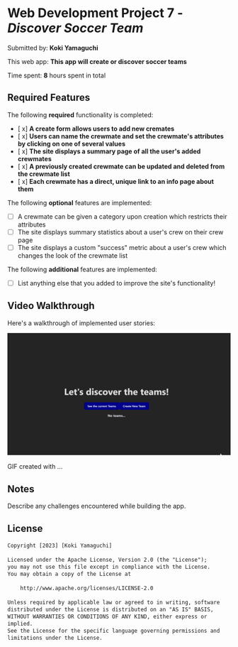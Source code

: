 # Web Development Project 7 - *Discover Soccer Team*

Submitted by: **Koki Yamaguchi**

This web app: **This app will create or discover soccer teams**

Time spent: **8** hours spent in total

## Required Features

The following **required** functionality is completed:

- [ x] **A create form allows users to add new cremates**
- [ x] **Users can name the crewmate and set the crewmate's attributes by clicking on one of several values**
- [ x] **The site displays a summary page of all the user's added crewmates**
- [ x] **A previously created crewmate can be updated and deleted from the crewmate list**
- [ x] **Each crewmate has a direct, unique link to an info page about them**

The following **optional** features are implemented:

- [ ] A crewmate can be given a category upon creation which restricts their attributes
- [ ] The site displays summary statistics about a user's crew on their crew page 
- [ ] The site displays a custom "success" metric about a user's crew which changes the look of the crewmate list

The following **additional** features are implemented:

* [ ] List anything else that you added to improve the site's functionality!

## Video Walkthrough

Here's a walkthrough of implemented user stories:

<img src= 'soccerTeams/Animation.gif' title='Video Walkthrough' width='' alt='Video Walkthrough' />

<!-- Replace this with whatever GIF tool you used! -->
GIF created with ...  
<!-- Recommended tools:
[Kap](https://getkap.co/) for macOS
[ScreenToGif](https://www.screentogif.com/) for Windows
[peek](https://github.com/phw/peek) for Linux. -->

## Notes

Describe any challenges encountered while building the app.

## License

    Copyright [2023] [Koki Yamaguchi]

    Licensed under the Apache License, Version 2.0 (the "License");
    you may not use this file except in compliance with the License.
    You may obtain a copy of the License at

        http://www.apache.org/licenses/LICENSE-2.0

    Unless required by applicable law or agreed to in writing, software
    distributed under the License is distributed on an "AS IS" BASIS,
    WITHOUT WARRANTIES OR CONDITIONS OF ANY KIND, either express or implied.
    See the License for the specific language governing permissions and
    limitations under the License.
